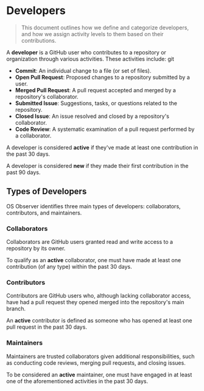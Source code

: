 # Developers

> This document outlines how we define and categorize developers, and how we assign activity levels to them based on their contributions.

A **developer** is a GitHub user who contributes to a repository or organization through various activities. These activities include:
git 
- **Commit**: An individual change to a file (or set of files).
- **Open Pull Request**: Proposed changes to a repository submitted by a user.
- **Merged Pull Request**: A pull request accepted and merged by a repository's collaborator.
- **Submitted Issue**: Suggestions, tasks, or questions related to the repository.
- **Closed Issue**: An issue resolved and closed by a repository's collaborator.
- **Code Review**: A systematic examination of a pull request performed by a collaborator.

A developer is considered **active** if they've made at least one contribution in the past 30 days.

A developer is considered **new** if they made their first contribution in the past 90 days.

## Types of Developers

OS Observer identifies three main types of developers: collaborators, contributors, and maintainers.

### Collaborators

Collaborators are GitHub users granted read and write access to a repository by its owner. 

To qualify as an **active** collaborator, one must have made at least one contribution (of any type) within the past 30 days.

### Contributors

Contributors are GitHub users who, although lacking collaborator access, have had a pull request they opened merged into the repository's main branch.

An **active** contributor is defined as someone who has opened at least one pull request in the past 30 days.

### Maintainers

Maintainers are trusted collaborators given additional responsibilities, such as conducting code reviews, merging pull requests, and closing issues.

To be considered an **active** maintainer, one must have engaged in at least one of the aforementioned activities in the past 30 days.